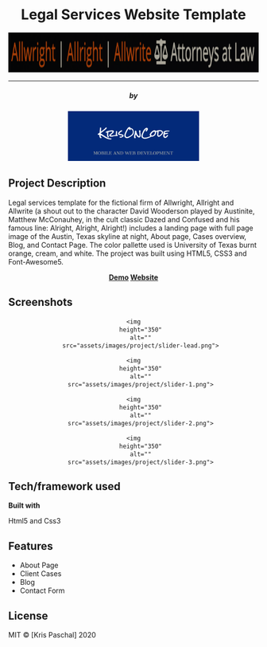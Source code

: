 

<div align="center">
	<h1> Legal Services Website Template</h1>
	<img
		height="80"
		alt=""
		src="assets/images/project/law-firm-logo.png">
</div>
<hr>
<div align="center">
	<h5>by</h5>
	<img
		height="100"
		alt=""
		src="assets/images/project/logobanner.png">
</div>


## Project Description
Legal services template for the fictional firm of Allwright, Allright and Allwrite (a shout out to the character David Wooderson played by Austinite, Matthew McConauhey, in the cult classic Dazed and Confused and his famous line: Alright, Alright, Alright!) includes a landing page with full page image of the Austin, Texas skyline at night, About page, Cases overview, Blog, and Contact Page. The color pallette used is University of Texas burnt orange, cream, and white. The project was built using HTML5, CSS3 and Font-Awesome5.

<p align="center">
	<strong>
        <a href="https://hardcore-goldberg-a17011.netlify.app/index.html">Demo</a>
		<a href="https://krisoncode.com/">Website</a>
	</strong>
</p>


## Screenshots

<div align="center">

	<img
		height="350"
		alt=""
		src="assets/images/project/slider-lead.png">
</div>

<div align="center">

	<img
		height="350"
		alt=""
		src="assets/images/project/slider-1.png">
</div>

<div align="center">

	<img
		height="350"
		alt=""
		src="assets/images/project/slider-2.png">
</div>

<div align="center">

	<img
		height="350"
		alt=""
		src="assets/images/project/slider-3.png">
</div>

## Tech/framework used

<b>Built with</b>
<p>Html5 and Css3</p>

## Features
<ul>
	<li>About Page</li>
	<li>Client Cases</li>
	<li>Blog</li>
	<li>Contact Form</li>
</ul>


## License

MIT © [Kris Paschal] 2020
